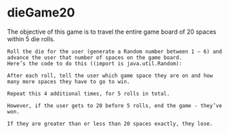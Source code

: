 # dieGame20

The objective of this game is to travel the entire game board of 20 spaces within 5 die rolls.

    Roll the die for the user (generate a Random number between 1 – 6) and advance the user that number of spaces on the game board.
    Here’s the code to do this ((import is java.util.Random):

    After each roll, tell the user which game space they are on and how many more spaces they have to go to win.

    Repeat this 4 additional times, for 5 rolls in total.

    However, if the user gets to 20 before 5 rolls, end the game - they’ve won.

    If they are greater than or less than 20 spaces exactly, they lose.

